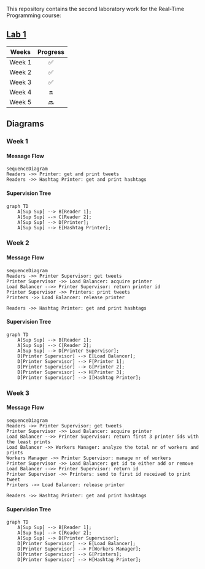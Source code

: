 This repository contains the second laboratory work for the Real-Time Programming course:

## [Lab 1](Lab1)
| Weeks                | Progress           |
| :---:                | :---:              |
| Week 1               | :white_check_mark: |
| Week 2               | :white_check_mark: |
| Week 3               | :white_check_mark: |
| Week 4               | :on:               |
| Week 5               | :soon:             |

## Diagrams

### Week 1

#### Message Flow

```mermaid
sequenceDiagram
Readers ->> Printer: get and print tweets
Readers ->> Hashtag Printer: get and print hashtags
```

#### Supervision Tree

```mermaid
graph TD 
    A[Sup Sup] --> B[Reader 1];
    A[Sup Sup] --> C[Reader 2];
    A[Sup Sup] --> D[Printer];
    A[Sup Sup] --> E[Hashtag Printer];
```

### Week 2

#### Message Flow

```mermaid
sequenceDiagram
Readers ->> Printer Supervisor: get tweets
Printer Supervisor ->> Load Balancer: acquire printer
Load Balancer -->> Printer Supervisor: return printer id
Printer Supervisor ->> Printers: print tweets
Printers ->> Load Balancer: release printer

Readers ->> Hashtag Printer: get and print hashtags
```

#### Supervision Tree

```mermaid
graph TD
    A[Sup Sup] --> B[Reader 1];
    A[Sup Sup] --> C[Reader 2];
    A[Sup Sup] --> D[Printer Supervisor];
    D[Printer Supervisor] --> E[Load Balancer];
    D[Printer Supervisor] --> F[Printer 1];
    D[Printer Supervisor] --> G[Printer 2];
    D[Printer Supervisor] --> H[Printer 3];
    D[Printer Supervisor] --> I[Hashtag Printer];
```

### Week 3

#### Message Flow

```mermaid
sequenceDiagram
Readers ->> Printer Supervisor: get tweets
Printer Supervisor ->> Load Balancer: acquire printer
Load Balancer -->> Printer Supervisor: return first 3 printer ids with the least prints
Load Balancer ->> Workers Manager: analyze the total nr of workers and prints
Workers Manager ->> Printer Supervisor: manage nr of workers
Printer Supervisor ->> Load Balancer: get id to either add or remove
Load Balancer -->> Printer Supervisor: return id
Printer Supervisor ->> Printers: send to first id received to print tweet
Printers ->> Load Balancer: release printer

Readers ->> Hashtag Printer: get and print hashtags
```

#### Supervision Tree

```mermaid
graph TD
    A[Sup Sup] --> B[Reader 1];
    A[Sup Sup] --> C[Reader 2];
    A[Sup Sup] --> D[Printer Supervisor];
    D[Printer Supervisor] --> E[Load Balancer];
    D[Printer Supervisor] --> F[Workers Manager];
    D[Printer Supervisor] --> G[Printers];
    D[Printer Supervisor] --> H[Hashtag Printer];
```
